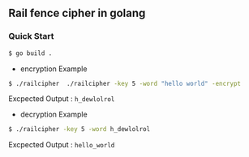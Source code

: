 ## Rail fence cipher in golang



### Quick Start

```sh
$ go build .
```

* encryption Example

```sh
$ ./railcipher  ./railcipher -key 5 -word "hello world" -encrypt
```
Excpected Output : `h_dewlolrol`

* decryption Example

```sh
$ ./railcipher -key 5 -word h_dewlolrol
```
Excpected Output : `hello_world`
